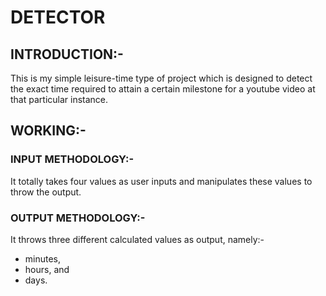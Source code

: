 # DETECTOR

## INTRODUCTION:-

This is my simple leisure-time type of project which is designed to detect the exact time required to attain a certain milestone for a youtube video at that particular instance. 

## WORKING:-

### INPUT METHODOLOGY:-

It totally takes four values as user inputs and manipulates these values to throw the output.

### OUTPUT METHODOLOGY:-

It throws three different calculated values as output, namely:-
- minutes,
- hours, and
- days.


